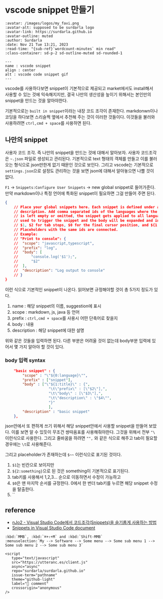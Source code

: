 # vscode snippet 만들기

```{article-info}
:avatar: /images/logos/my_favi.png
:avatar-alt: supposed to be surdarla logo
:avatar-link: https://surdarla.github.io
:avatar-outline: muted
:author: Surdarla
:date: Nov 21 Tue 13:21, 2023
:read-time: "{sub-ref}`wordcount-minutes` min read"
:class-container: sd-p-2 sd-outline-muted sd-rounded-1
```

```{figure} https://code.visualstudio.com/assets/docs/editor/userdefinedsnippets/ajax-snippet.gif
---
name : vscode snippet
align : center
alt : vscode code snippet gif
---
```

vscode를 사용하다보면 snippet이 기본적으로 제공되고 market에서도 install해서 사용할 수 있는 것에 익숙해지지만, 결국 나만의 생산성을 높이기 위해서는 본인만의 snippet을 만드는 것을 알아야한다.

기본적으로는 `built in snippet`이라는 내장 코드 조각이 존재한다. markdonwn이나 코딩을 하다보면 스리슬쩍 옆에서 추천해 주는 것이 이러한 것들이다. 이것들을 불러와 사용하려면 `ctrl,cmd + space`를 사용하면 된다.

## 나만의 snippet

사용자 코드 조각. 즉 나만의 snippet을 만드는 것에 대해서 알아보자. 사용자 코드조각은 `~.json` 파일로 생성되고 관리된다. 기본적으로 text 형태의 객체를 만들고 이를 불러오는 형식으로 json만한게 없기 때문인 것으로 보인다. 그리고 vscode는 기본적으로 `settings.json`으로 설정도 관리하는 것을 보면 json에 대해서 알아놓으면 나쁠 것이 없다.

`F1` $\rightarrow$ `Snippets:Configure User Snippets` $\rightarrow$ new global snippet로 들어가준다. 만약 markdown이나 특정 언어에 특화된 snippet이 필요하면 그걸 만들어 주면 된다.

```json
{
	// Place your global snippets here. Each snippet is defined under a snippet name and has a scope, prefix, body and
	// description. Add comma separated ids of the languages where the snippet is applicable in the scope field. If scope
	// is left empty or omitted, the snippet gets applied to all languages. The prefix is what is
	// used to trigger the snippet and the body will be expanded and inserted. Possible variables are:
	// $1, $2 for tab stops, $0 for the final cursor position, and ${1:label}, ${2:another} for placeholders.
	// Placeholders with the same ids are connected.
	// Example:
	// "Print to console": {
	// 	"scope": "javascript,typescript",
	// 	"prefix": "log",
	// 	"body": [
	// 		"console.log('$1');",
	// 		"$2"
	// 	],
	// 	"description": "Log output to console"
	// }
}
```

이런 식으로 기본적인 snippet이 나온다. 읽어보면 규정해야할 것이 총 5가지 정도가 있다.

1. name : 해당 snippet의 이름, suggestion에 표시
2. scope : markdown, js, java 등 언어
3. prefix : `ctrl,cmd + space`를 사용시 어떤 단축어로 찾을지
4. body : 내용
5. description : 해당 snippet에 대한 설명

위와 같은 것들을 입력하면 된다. 다른 부분은 어려울 것이 없는데 body부분 입력에 있어서 몇 가지 알아야 할 것이 있다.

### body 입력 syntax

```json
	"basic snippet" : {
		"scope" : "\"${0:language}\"",
		"prefix" : ["snippet"],
		"body" : ["\"${1:title}\" : {",
					"\t\"prefix\" : [\"$2\"],",
					"\t\"body\" : [\"$3\"],",
					"\t\"description\" : \"$4\"",
					"}"
					],
		"description" : "basic snippet"
	},
```

json안에서 또 편하게 쓰기 위해서 해당 snippet안에서 사용할 snippet을 만들어 보았다. 이를 보면 알 수 있듯이 무조건 쌍따옴표를 사용해줘야한다. 그것을 위해서 전부 `"\` 이런식으로 사용한다. 그리고 줄바꿈을 하려면 `"",` 와 같은 식으로 해주고 tab이 필요할 경우에는 `\t`로 사용해준다.

그리고 placeholder가 존재하는데 `$~~` 이런식으로 표기된 것이다.

1. `$1`는 빈칸으로 보이지만
2. `${2:something}`으로 된 것은 something이 기본적으로 표기된다.
3. tab키를 사용해서 1,2,3... 순으로 이동하면서 수정이 가능하고
4. `$0`은 맨 마지막 순서를 규정한다. 0에서 한 번더 tab키를 누르면 해당 snippet 수정을 탈출한다.
5. ``

## reference

- [nJo2 - Visual Studio Code에서 코드조각(Snippets)을 슬기롭게 사용하는 방법](https://ux.stories.pe.kr/290)
- [Snippets in Visual Studio Code document](https://code.visualstudio.com/docs/editor/userdefinedsnippets#_create-your-own-snippets)

```{eval-rst}
:kbd:`MMB`, :kbd:`⌘+⇧+M` and :kbd:`Shift-MMB`
:menuselection:`My --> Software --> Some menu --> Some sub menu 1 --> Some sub menu 2 --> Some sub menu 3`
```

```{raw} html
<script
   type="text/javascript"
   src="https://utteranc.es/client.js"
   async="async"
   repo="surdarla/surdarla.github.io"
   issue-term="pathname"
   theme="github-light"
   label="💬 comment"
   crossorigin="anonymous"
/>
